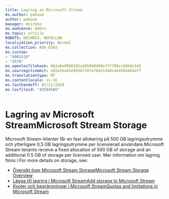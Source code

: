```yaml
---
title: Lagring av Microsoft Stream
ms.author: pebaum
author: pebaum
manager: mnirkhe
ms.audience: Admin
ms.topic: article
ROBOTS: NOINDEX, NOFOLLOW
localization_priority: Normal
ms.collection: Adm_O365
ms.custom:
- "9001510"
- "3570"
ms.openlocfilehash: 862a8e9968103a285088d99eff7709cc66b8c545
ms.sourcegitcommit: a92e2bad1e89367307e78a514b8c4e456640daff
ms.translationtype: MT
ms.contentlocale: sv-SE
ms.lasthandoff: 02/21/2020
ms.locfileid: "42564585"
---
```

# <a name="microsoft-stream-storage"></a><span data-ttu-id="dc936-102">Lagring av Microsoft Stream</span><span class="sxs-lookup"><span data-stu-id="dc936-102">Microsoft Stream Storage</span></span>

<span data-ttu-id="dc936-103">Microsoft Stream-klienter får en fast allokering på 500 GB lagringsutrymme och ytterligare 0,5 GB lagringsutrymme per licensierad användare.</span><span class="sxs-lookup"><span data-stu-id="dc936-103">Microsoft Stream tenants receive a fixed allocation of 500 GB of storage and an additional 0.5 GB of storage per licensed user.</span></span>
<span data-ttu-id="dc936-104">Mer information om lagring finns i:</span><span class="sxs-lookup"><span data-stu-id="dc936-104">For more details on storage, see:</span></span>

- [<span data-ttu-id="dc936-105">Översikt över Microsoft Stream Storage</span><span class="sxs-lookup"><span data-stu-id="dc936-105">Microsoft Stream Storage Overview</span></span>](https://docs.microsoft.com/stream/license-overview#storage)
- [<span data-ttu-id="dc936-106">Lägga till lagring i Microsoft Stream</span><span class="sxs-lookup"><span data-stu-id="dc936-106">Add storage to Microsoft Stream</span></span>](https://docs.microsoft.com/stream/storage-add-on)
- [<span data-ttu-id="dc936-107">Kvoter och begränsningar i Microsoft Stream</span><span class="sxs-lookup"><span data-stu-id="dc936-107">Quotas and limitations in Microsoft Stream</span></span>](https://docs.microsoft.com/stream/quotas-and-limitations)
